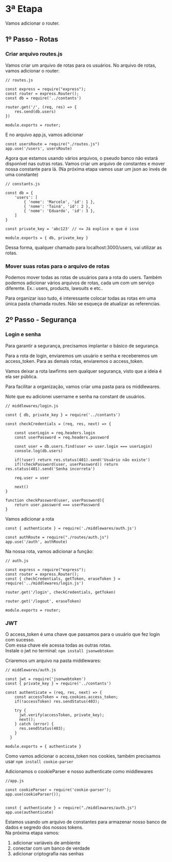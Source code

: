 # 3ª Etapa

Vamos adicionar o router.

## 1º Passo - Rotas

### Criar arquivo routes.js

Vamos criar um arquivo de rotas para os usuários.
No arquivo de rotas, vamos adicionar o router:

````
// routes.js

const express = require("express");
const router = express.Router();
const db = require('../contants')

router.get('/', (req, res) => {
    res.send(db.users)
})

module.exports = router;

````
E no arquivo app.js, vamos adicionar 

````
const usersRoute = require("./routes.js")
app.use('/users', usersRoute)

````

Agora que estamos usando vários arquivos, o pseudo banco não estará disponível nas outras rotas.
Vamos criar um arquivo de constantes e mover nossa constante para lá.
(Na próxima etapa vamos usar um json ao invés de uma constante)

````
// constants.js

const db = {
    'users': [
        { 'nome': 'Marcelo', 'id': 1 },
        { 'nome': 'Tainá', 'id': 2 },
        { 'nome': 'Eduardo', 'id': 3 },
    ]
}

const private_key = 'abc123' // <= Já explico o que é isso

module.exports = { db, private_key }

````

Dessa forma, qualquer chamado para localhost:3000/users, vai utilizar as rotas.

### Mover suas rotas para o arquivo de rotas

Podemos mover todas as rotas de usuários para a rota do users.
Também podemos adicionar vários arquivos de rotas, cada um com um serviço diferente.
Ex.: users, products, lawsuits e etc..

Para organizar isso tudo, é interessante colocar todas as rotas em uma única pasta chamada routes.
Não se esqueça de atualizar as referencias.

## 2º Passo - Segurança

### Login e senha

Para garantir a segurança, precisamos implantar o básico de segurança.

Para a rota de login, enviaremos um usuário e senha e receberemos um access_token.
Para as demais rotas, enviaremos o access_token.

Vamos deixar a rota lawfirms sem qualquer segurança, visto que a ideia é ela ser pública.

Para facilitar a organização, vamos criar uma pasta para os middlewares.

Note que eu adicionei username e senha na constant de usuários.

````
// middlewares/login.js

const { db, private_key } = require('../contants')

const checkCredentials = (req, res, next) => {

    const userLogin = req.headers.login
    const userPassword = req.headers.password
    
    const user = db.users.find(user => user.login === userLogin)
    console.log(db.users)
    
    if(!user) return res.status(401).send('Usuário não existe')
    if(!checkPassword(user, userPassword)) return res.status(401).send('Senha incorreta') 

    req.user = user
        
    next()
}

function checkPassword(user, userPassword){
    return user.password === userPassword
}
````

Vamos adicionar a rota

````
const { authenticate } = require('./middlewares/auth.js')

const authRoute = require("./routes/auth.js")
app.use('/auth', authRoute)

````

Na nossa rota, vamos adicionar a função:
````
// auth.js

const express = require("express");
const router = express.Router();
const { checkCredentials, getToken, eraseToken } = require('../middlewares/login.js')

router.get('/login', checkCredentials, getToken)

router.get('/logout', eraseToken)

module.exports = router;

````

### JWT

O access_token é uma chave que passamos para o usuário que fez login com sucesso.  
Com essa chave ele acessa todas as outras rotas.  
Instale o jwt no terminal: ``npm install jsonwebtoken``

Criaremos um arquivo na pasta middlewares:
````
// middlewares/auth.js

const jwt = require('jsonwebtoken')
const { private_key } = require('../contants')

const authenticate = (req, res, next) => {
    const accessToken = req.cookies.access_token;
    if(!accessToken) res.sendStatus(403);
   
    try {
      jwt.verify(accessToken, private_key);
      next();
    } catch (error) {
      res.sendStatus(403);
    }
  }

module.exports = { authenticate }

````

Como vamos adicionar o access_token nos cookies, também precisamos usar ``npm install cookie-parser``

Adicionamos o cookieParser e nosso authenticate como middlewares

````
//app.js

const cookieParser = require('cookie-parser');
app.use(cookieParser());


const { authenticate } = require("./middlewares/auth.js")
app.use(authenticate)

````

Estamos usando um arquivo de constantes para armazenar nosso banco de dados e segredo dos nossos tokens.  
Na próxima etapa vamos: 
1. adicionar variáveis de ambiente
2. conectar com um banco de verdade
3. adicionar criptografia nas senhas